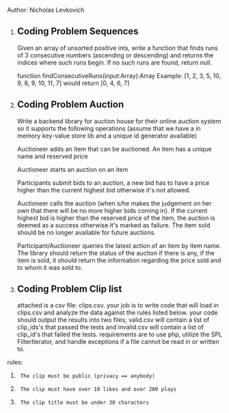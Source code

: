 Author: Nicholas Levkovich

1. Coding Problem Sequences
   --------------------
   Given an array of unsorted positive ints, write a function that finds runs of 3 consecutive numbers (ascending or descending) and returns the indices where such runs begin.  If no such runs are found, return null.

   function findConsecutiveRuns(input:Array):Array
   Example:  [1, 2, 3, 5, 10, 9, 8, 9, 10, 11, 7] would return [0, 4, 6, 7]


2. Coding Problem Auction
   --------------------
    Write a backend library for auction house for their online auction system so it supports the following operations (assume that we have a in memory key-value store lib and a unique id generator available)

   Auctioneer adds an item that can be auctioned. An item has a unique name and reserved price


   Auctioneer starts an auction on an item

   Participants submit bids to an auction, a new bid has to have a price higher than the current highest bid otherwise it's not allowed.


   Auctioneer calls the auction (when s/he makes the judgement on her own that there will be no more higher bids coming in). If the current highest bid is higher than the reserved price of the item, the auction is deemed as a success otherwise it's marked as failure. The item sold should be no longer available for future auctions.


   Participant/Auctioneer queries the latest action of an item by item name. The library should return the status of the auction if there is any, if the item is sold, it should return the information regarding the price sold and to whom it was sold to.
   
2. Coding Problem Clip list
   --------------------
    attached is a csv file: clips.csv. your job is to write code that will load in clips.csv and analyze the data against the rules listed below. your code should output the results into two files; valid.csv will contain a list of clip_ids's that passed the tests and invalid.csv will contain a list of clip_id's that failed the tests. requirements are to use php, utilize the SPL FilterIterator, and handle exceptions if a file cannot be read in or written to.

rules:
1.      The clip must be public (privacy == anybody)
2.      The clip must have over 10 likes and over 200 plays
3.      The clip title must be under 30 characters

   
